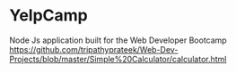# YelpCamp
Node Js application built for the Web Developer Bootcamp
https://github.com/tripathyprateek/Web-Dev-Projects/blob/master/Simple%20Calculator/calculator.html
